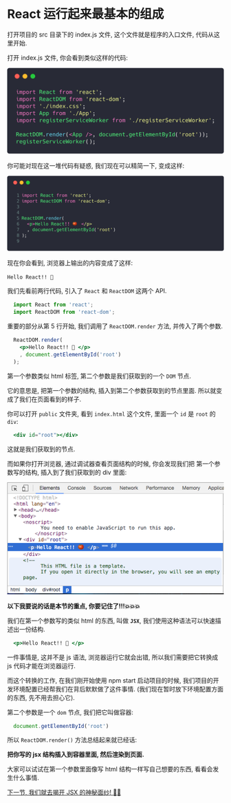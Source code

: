 # React 运行起来最基本的组成

打开项目的 src 目录下的 index.js 文件, 这个文件就是程序的入口文件, 代码从这里开始.

打开 index.js 文件, 你会看到类似这样的代码:

<img src="./img/1-entryCode.png"/>

你可能对现在这一堆代码有疑惑, 我们现在可以精简一下, 变成这样:

<img src="./img/1-simpleCode.png"/>

现在你会看到, 浏览器上输出的内容变成了这样:

`Hello React!! 🍅`

我们先看前两行代码, 引入了 `React` 和 `ReactDOM` 这两个 API.

```jsx
  import React from 'react';
  import ReactDOM from 'react-dom';
```

重要的部分从第 5 行开始, 我们调用了 `ReactDOM.render` 方法, 并传入了两个参数.

```jsx
  ReactDOM.render(
    <p>Hello React!! 🍅 </p>
    , document.getElementById('root')
  );
```

第一个参数类似 html 标签, 第二个参数是我们获取到的一个 `DOM` 节点.

它的意思是, 把第一个参数的结构, 插入到第二个参数获取到的节点里面. 所以就变成了我们在页面看到的样子.

你可以打开 `public` 文件夹, 看到 `index.html` 这个文件, 里面一个 `id` 是 `root` 的 `div`:

```jsx
  <div id="root"></div>
```

这就是我们获取到的节点.

而如果你打开浏览器, 通过调试器查看页面结构的时候, 你会发现我们把 第一个参数写的结构, 插入到了我们获取到的 div 里面:

<img src="./img/1-inspectCode.png"/>

**以下我要说的话是本节的重点, 你要记住了!!!:boom::boom::boom:**

我们在第一个参数写的类似 html 的东西, 叫做 **`JSX`**, 我们使用这种语法可以快速描述出一份结构.

```jsx
  <p>Hello React!! 🍅 </p>
```

一件事情是, 这并不是 js 语法, 浏览器运行它就会出错, 所以我们需要把它转换成 js 代码才能在浏览器运行.

而这个转换的工作, 在我们刚开始使用 npm start 启动项目的时候, 我们项目的开发环境配置已经帮我们在背后默默做了这件事情. (我们现在暂时放下环境配置方面的东西, 先不用去担心它).

第二个参数是一个 `dom` 节点, 我们把它叫做容器:

```js
  document.getElementById('root')
```

所以 `ReactDOM.render()` 方法总结起来就已经话:

**把你写的 jsx 结构插入到容器里面, 然后渲染到页面.**

大家可以试试在第一个参数里面像写 html 结构一样写自己想要的东西, 看看会发生什么事情.

[下一节, 我们就去揭开 JSX 的神秘面纱! :tada::tada:]()
